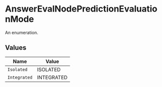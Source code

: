 # AnswerEvalNodePredictionEvaluationMode

An enumeration.


## Values

| Name         | Value        |
| ------------ | ------------ |
| `Isolated`   | ISOLATED     |
| `Integrated` | INTEGRATED   |